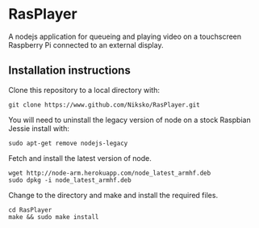 # RasPlayer

A nodejs application for queueing and playing video on a touchscreen Raspberry Pi connected to an external display.

## Installation instructions

Clone this repository to a local directory with:

```
git clone https://www.github.com/Niksko/RasPlayer.git
```

You will need to uninstall the legacy version of node on a stock Raspbian Jessie install with:

```
sudo apt-get remove nodejs-legacy
```

Fetch and install the latest version of node.

```
wget http://node-arm.herokuapp.com/node_latest_armhf.deb
sudo dpkg -i node_latest_armhf.deb
```

Change to the directory and make and install the required files.

```
cd RasPlayer
make && sudo make install
```
